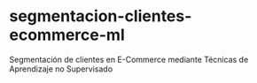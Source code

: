 # segmentacion-clientes-ecommerce-ml
Segmentación de clientes en E-Commerce mediante Técnicas de Aprendizaje no Supervisado
